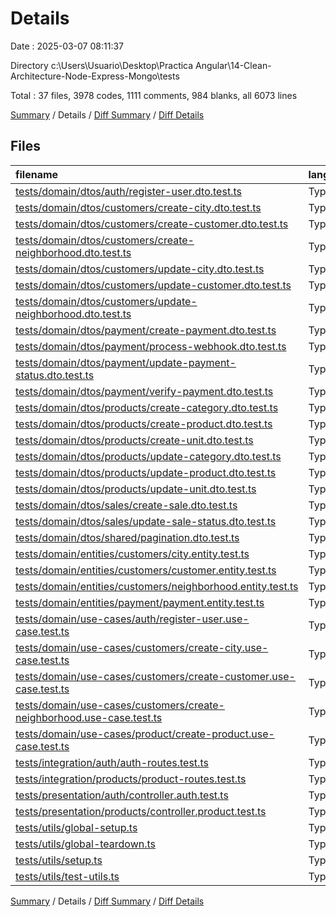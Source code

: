 # Details

Date : 2025-03-07 08:11:37

Directory c:\\Users\\Usuario\\Desktop\\Practica Angular\\14-Clean-Architecture-Node-Express-Mongo\\tests

Total : 37 files,  3978 codes, 1111 comments, 984 blanks, all 6073 lines

[Summary](results.md) / Details / [Diff Summary](diff.md) / [Diff Details](diff-details.md)

## Files
| filename | language | code | comment | blank | total |
| :--- | :--- | ---: | ---: | ---: | ---: |
| [tests/domain/dtos/auth/register-user.dto.test.ts](/tests/domain/dtos/auth/register-user.dto.test.ts) | TypeScript | 63 | 25 | 19 | 107 |
| [tests/domain/dtos/customers/create-city.dto.test.ts](/tests/domain/dtos/customers/create-city.dto.test.ts) | TypeScript | 61 | 25 | 19 | 105 |
| [tests/domain/dtos/customers/create-customer.dto.test.ts](/tests/domain/dtos/customers/create-customer.dto.test.ts) | TypeScript | 165 | 54 | 41 | 260 |
| [tests/domain/dtos/customers/create-neighborhood.dto.test.ts](/tests/domain/dtos/customers/create-neighborhood.dto.test.ts) | TypeScript | 89 | 34 | 26 | 149 |
| [tests/domain/dtos/customers/update-city.dto.test.ts](/tests/domain/dtos/customers/update-city.dto.test.ts) | TypeScript | 59 | 26 | 20 | 105 |
| [tests/domain/dtos/customers/update-customer.dto.test.ts](/tests/domain/dtos/customers/update-customer.dto.test.ts) | TypeScript | 70 | 25 | 20 | 115 |
| [tests/domain/dtos/customers/update-neighborhood.dto.test.ts](/tests/domain/dtos/customers/update-neighborhood.dto.test.ts) | TypeScript | 73 | 31 | 24 | 128 |
| [tests/domain/dtos/payment/create-payment.dto.test.ts](/tests/domain/dtos/payment/create-payment.dto.test.ts) | TypeScript | 196 | 28 | 67 | 291 |
| [tests/domain/dtos/payment/process-webhook.dto.test.ts](/tests/domain/dtos/payment/process-webhook.dto.test.ts) | TypeScript | 95 | 28 | 28 | 151 |
| [tests/domain/dtos/payment/update-payment-status.dto.test.ts](/tests/domain/dtos/payment/update-payment-status.dto.test.ts) | TypeScript | 98 | 31 | 28 | 157 |
| [tests/domain/dtos/payment/verify-payment.dto.test.ts](/tests/domain/dtos/payment/verify-payment.dto.test.ts) | TypeScript | 89 | 30 | 28 | 147 |
| [tests/domain/dtos/products/create-category.dto.test.ts](/tests/domain/dtos/products/create-category.dto.test.ts) | TypeScript | 75 | 31 | 21 | 127 |
| [tests/domain/dtos/products/create-product.dto.test.ts](/tests/domain/dtos/products/create-product.dto.test.ts) | TypeScript | 167 | 44 | 35 | 246 |
| [tests/domain/dtos/products/create-unit.dto.test.ts](/tests/domain/dtos/products/create-unit.dto.test.ts) | TypeScript | 96 | 38 | 29 | 163 |
| [tests/domain/dtos/products/update-category.dto.test.ts](/tests/domain/dtos/products/update-category.dto.test.ts) | TypeScript | 81 | 36 | 28 | 145 |
| [tests/domain/dtos/products/update-product.dto.test.ts](/tests/domain/dtos/products/update-product.dto.test.ts) | TypeScript | 101 | 36 | 28 | 165 |
| [tests/domain/dtos/products/update-unit.dto.test.ts](/tests/domain/dtos/products/update-unit.dto.test.ts) | TypeScript | 83 | 31 | 23 | 137 |
| [tests/domain/dtos/sales/create-sale.dto.test.ts](/tests/domain/dtos/sales/create-sale.dto.test.ts) | TypeScript | 184 | 55 | 41 | 280 |
| [tests/domain/dtos/sales/update-sale-status.dto.test.ts](/tests/domain/dtos/sales/update-sale-status.dto.test.ts) | TypeScript | 79 | 37 | 25 | 141 |
| [tests/domain/dtos/shared/pagination.dto.test.ts](/tests/domain/dtos/shared/pagination.dto.test.ts) | TypeScript | 49 | 23 | 16 | 88 |
| [tests/domain/entities/customers/city.entity.test.ts](/tests/domain/entities/customers/city.entity.test.ts) | TypeScript | 58 | 29 | 19 | 106 |
| [tests/domain/entities/customers/customer.entity.test.ts](/tests/domain/entities/customers/customer.entity.test.ts) | TypeScript | 118 | 21 | 17 | 156 |
| [tests/domain/entities/customers/neighborhood.entity.test.ts](/tests/domain/entities/customers/neighborhood.entity.test.ts) | TypeScript | 118 | 25 | 20 | 163 |
| [tests/domain/entities/payment/payment.entity.test.ts](/tests/domain/entities/payment/payment.entity.test.ts) | TypeScript | 326 | 27 | 30 | 383 |
| [tests/domain/use-cases/auth/register-user.use-case.test.ts](/tests/domain/use-cases/auth/register-user.use-case.test.ts) | TypeScript | 78 | 22 | 19 | 119 |
| [tests/domain/use-cases/customers/create-city.use-case.test.ts](/tests/domain/use-cases/customers/create-city.use-case.test.ts) | TypeScript | 99 | 32 | 28 | 159 |
| [tests/domain/use-cases/customers/create-customer.use-case.test.ts](/tests/domain/use-cases/customers/create-customer.use-case.test.ts) | TypeScript | 138 | 30 | 31 | 199 |
| [tests/domain/use-cases/customers/create-neighborhood.use-case.test.ts](/tests/domain/use-cases/customers/create-neighborhood.use-case.test.ts) | TypeScript | 142 | 37 | 36 | 215 |
| [tests/domain/use-cases/product/create-product.use-case.test.ts](/tests/domain/use-cases/product/create-product.use-case.test.ts) | TypeScript | 103 | 24 | 21 | 148 |
| [tests/integration/auth/auth-routes.test.ts](/tests/integration/auth/auth-routes.test.ts) | TypeScript | 89 | 20 | 23 | 132 |
| [tests/integration/products/product-routes.test.ts](/tests/integration/products/product-routes.test.ts) | TypeScript | 281 | 58 | 61 | 400 |
| [tests/presentation/auth/controller.auth.test.ts](/tests/presentation/auth/controller.auth.test.ts) | TypeScript | 123 | 42 | 38 | 203 |
| [tests/presentation/products/controller.product.test.ts](/tests/presentation/products/controller.product.test.ts) | TypeScript | 246 | 61 | 55 | 362 |
| [tests/utils/global-setup.ts](/tests/utils/global-setup.ts) | TypeScript | 18 | 4 | 5 | 27 |
| [tests/utils/global-teardown.ts](/tests/utils/global-teardown.ts) | TypeScript | 6 | 2 | 1 | 9 |
| [tests/utils/setup.ts](/tests/utils/setup.ts) | TypeScript | 27 | 5 | 10 | 42 |
| [tests/utils/test-utils.ts](/tests/utils/test-utils.ts) | TypeScript | 35 | 4 | 4 | 43 |

[Summary](results.md) / Details / [Diff Summary](diff.md) / [Diff Details](diff-details.md)